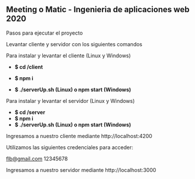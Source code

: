 ## Meeting o Matic - Ingenieria de aplicaciones web 2020

Pasos para ejecutar el proyecto

Levantar cliente y servidor con los siguientes comandos 

Para instalar y levantar el cliente (Linux y Windows)

- **$ cd /client**

- **$ npm i**

- **$ ./serverUp.sh (Linux) o npm start (Windows)**

Para instalar y levantar el servidor (Linux y Windows)
- **$ cd /server**
- **$ npm i**
- **$ ./serverUp.sh (Linux) o npm start (Windows)**

Ingresamos a nuestro cliente mediante http://localhost:4200

Utilizamos las siguientes credenciales para acceder:

flb@gmail.com
12345678

Ingresamos a nuestro servidor mediante http://localhost:3000



